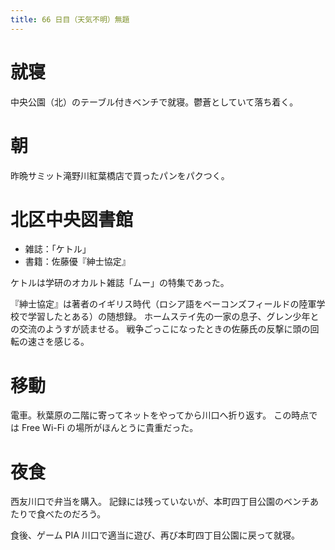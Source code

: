 ```yaml
---
title: 66 日目（天気不明）無題
---
```


# 就寝

中央公園（北）のテーブル付きベンチで就寝。鬱蒼としていて落ち着く。

# 朝

昨晩サミット滝野川紅葉橋店で買ったパンをパクつく。

# 北区中央図書館

* 雑誌：「ケトル」
* 書籍：佐藤優『紳士協定』

ケトルは学研のオカルト雑誌「ムー」の特集であった。

『紳士協定』は著者のイギリス時代（ロシア語をベーコンズフィールドの陸軍学校で学習したとある）の随想録。
ホームステイ先の一家の息子、グレン少年との交流のようすが読ませる。
戦争ごっこになったときの佐藤氏の反撃に頭の回転の速さを感じる。

# 移動

電車。秋葉原の二階に寄ってネットをやってから川口へ折り返す。
この時点では Free Wi-Fi の場所がほんとうに貴重だった。

# 夜食

西友川口で弁当を購入。
記録には残っていないが、本町四丁目公園のベンチあたりで食べたのだろう。

食後、ゲーム PIA 川口で適当に遊び、再び本町四丁目公園に戻って就寝。
